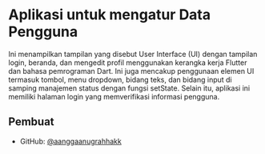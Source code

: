 
# Aplikasi untuk mengatur Data Pengguna

Ini menampilkan tampilan yang disebut User Interface (UI) dengan tampilan login, beranda, dan mengedit profil menggunakan kerangka kerja Flutter dan bahasa pemrograman Dart. Ini juga mencakup penggunaan elemen UI termasuk tombol, menu dropdown, bidang teks, dan bidang input di samping manajemen status dengan fungsi setState. Selain itu, aplikasi ini memiliki halaman login yang memverifikasi informasi pengguna.


## Pembuat

- GitHub: [@aanggaanugrahhakk](https://github.com/aanggaanugrahhakk)

